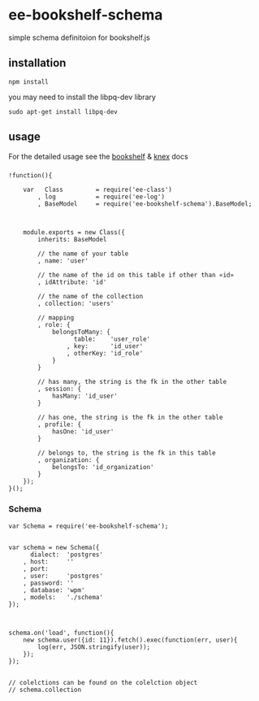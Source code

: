 # ee-bookshelf-schema

simple schema definitoion for bookshelf.js

## installation

	npm install 

you may need to install the libpq-dev library

	sudo apt-get install libpq-dev


## usage

For the detailed usage see the [bookshelf](http://bookshelfjs.org/) & [knex](http://knexjs.org/) docs

### 

	!function(){

		var   Class 		= require('ee-class')
			, log 			= require('ee-log')
			, BaseModel 	= require('ee-bookshelf-schema').BaseModel;



		module.exports = new Class({ 
			inherits: BaseModel

			// the name of your table
			, name: 'user'

			// the name of the id on this table if other than «id»
			, idAttribute: 'id'

			// the name of the collection
			, collection: 'users'

			// mapping
			, role: {
				belongsToMany: {
					  table: 	'user_role'
					, key: 		'id_user'
					, otherKey: 'id_role'
				}
			}

			// has many, the string is the fk in the other table
			, session: {
				hasMany: 'id_user'
			}

			// has one, the string is the fk in the other table
			, profile: {
				hasOne: 'id_user'
			}

			// belongs to, the string is the fk in this table
			, organization: {
				belongsTo: 'id_organization'
			}
		});
	}();



### Schema
	
	var Schema = require('ee-bookshelf-schema');


	var schema = new Schema({
		  dialect: 	'postgres'
		, host: 	''
		, port: 	
		, user: 	'postgres'
		, password: ''
		, database: 'wpm'
		, models: 	'./schema'
	});



	schema.on('load', function(){
		new schema.user({id: 11}).fetch().exec(function(err, user){
			log(err, JSON.stringify(user));
		});
	});


	// colelctions can be found on the colelction object
	// schema.collection

